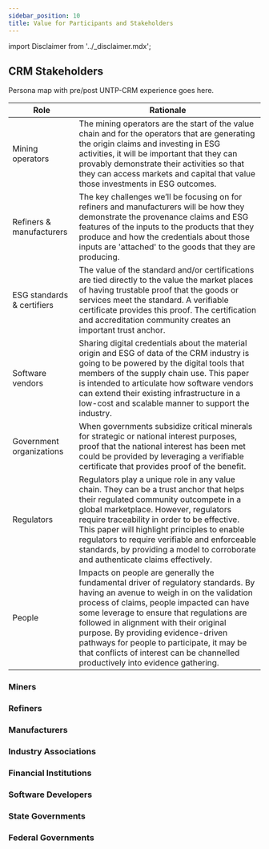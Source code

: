 ```yaml
---
sidebar_position: 10
title: Value for Participants and Stakeholders
---
```


import Disclaimer from '../\_disclaimer.mdx';

<Disclaimer />

## CRM Stakeholders

Persona map with pre/post UNTP-CRM experience goes here.

Role | Rationale
--|--
Mining operators | The mining operators are the start of the value chain and for the operators that are generating the origin claims and investing in ESG activities, it will be important that they can provably demonstrate their activities so that they can access markets and capital that value those investments in ESG outcomes. 
Refiners & manufacturers | The key challenges we’ll be focusing on for refiners and manufacturers will be how they demonstrate the provenance claims and ESG features of the inputs to the products that they produce and how the credentials about those inputs are 'attached' to the goods that they are producing.
ESG standards & certifiers | The value of the standard and/or certifications are tied directly to the value the market places of having trustable proof that the goods or services meet the standard.  A verifiable certificate provides this proof.  The certification and accreditation community creates an important trust anchor.
Software vendors | Sharing digital credentials about the material origin and ESG of data of the CRM industry is going to be powered by the digital tools that members of the supply chain use.  This paper is intended to articulate how software vendors can extend their existing infrastructure in a low-cost and scalable manner to support the industry.
Government organizations | When governments subsidize critical minerals for strategic or national interest purposes, proof that the national interest has been met could be provided by leveraging a verifiable certificate that provides proof of the benefit.
Regulators | Regulators play a unique role in any value chain.  They can be a trust anchor that helps their regulated community outcompete in a global marketplace. However, regulators require traceability in order to be effective. This paper will highlight principles to enable regulators to require verifiable and enforceable standards, by providing a model to corroborate and authenticate claims effectively.
People | Impacts on people are generally the fundamental driver of regulatory standards. By having an avenue to weigh in on the validation process of claims, people impacted can have some leverage to ensure that regulations are followed in alignment with their original purpose.  By providing evidence-driven pathways for people to participate, it may be that conflicts of interest can be channelled productively into evidence gathering.

### Miners


### Refiners


### Manufacturers


### Industry Associations


### Financial Institutions


### Software Developers


### State Governments


### Federal Governments




